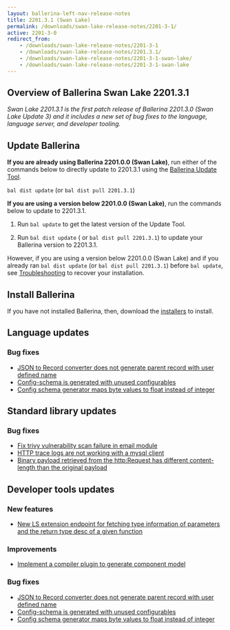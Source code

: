 ```yaml
---
layout: ballerina-left-nav-release-notes
title: 2201.3.1 (Swan Lake) 
permalink: /downloads/swan-lake-release-notes/2201-3-1/
active: 2201-3-0
redirect_from: 
    - /downloads/swan-lake-release-notes/2201-3-1
    - /downloads/swan-lake-release-notes/2201.3.1/
    - /downloads/swan-lake-release-notes/2201-3-1-swan-lake/
    - /downloads/swan-lake-release-notes/2201-3-1-swan-lake
---
```


## Overview of Ballerina Swan Lake 2201.3.1

<em>Swan Lake 2201.3.1 is the first patch release of Ballerina 2201.3.0 (Swan Lake Update 3) and it includes a new set of bug fixes to the language, language server, and developer tooling.</em>

## Update Ballerina

**If you are already using Ballerina 2201.0.0 (Swan Lake)**, run either of the commands below to directly update to 2201.3.1 using the [Ballerina Update Tool](/learn/cli-documentation/update-tool/).

`bal dist update` (or `bal dist pull 2201.3.1`)

**If you are using a version below 2201.0.0 (Swan Lake)**, run the commands below to update to 2201.3.1.

1. Run `bal update` to get the latest version of the Update Tool.

2. Run `bal dist update` ( or `bal dist pull 2201.3.1`) to update your Ballerina version to 2201.3.1.

However, if you are using a version below 2201.0.0 (Swan Lake) and if you already ran `bal dist update` (or `bal dist pull 2201.3.1`) before `bal update`, see [Troubleshooting](/downloads/swan-lake-release-notes/swan-lake-2201.0.0#troubleshooting) to recover your installation.

## Install Ballerina

If you have not installed Ballerina, then, download the [installers](/downloads/#swanlake) to install.

## Language updates

### Bug fixes

- [JSON to Record converter does not generate parent record with user defined name](https://github.com/ballerina-platform/ballerina-lang/issues/38583)
- [Config-schema is generated with unused configurables](https://github.com/ballerina-platform/ballerina-lang/issues/38518)
- [Config schema generator maps byte values to float instead of integer](https://github.com/ballerina-platform/ballerina-lang/issues/36270)

## Standard library updates

### Bug fixes

- [Fix trivy vulnerability scan failure in email module](https://github.com/ballerina-platform/ballerina-standard-library/issues/3850)
- [HTTP trace logs are not working with a mysql client](https://github.com/ballerina-platform/ballerina-standard-library/issues/3763)
- [Binary payload retrieved from the http:Request has different content-length than the original payload](https://github.com/ballerina-platform/ballerina-standard-library/issues/3662)

## Developer tools updates

### New features

- [New LS extension endpoint for fetching type information of parameters and the return type desc of a given function](https://github.com/ballerina-platform/ballerina-lang/issues/38612)

### Improvements

- [Implement a compiler plugin to generate component model](https://github.com/ballerina-platform/ballerina-lang/issues/38793)

### Bug fixes

- [JSON to Record converter does not generate parent record with user defined name](https://github.com/ballerina-platform/ballerina-lang/issues/38583)
- [Config-schema is generated with unused configurables](https://github.com/ballerina-platform/ballerina-lang/issues/38518)
- [Config schema generator maps byte values to float instead of integer](https://github.com/ballerina-platform/ballerina-lang/issues/36270)
